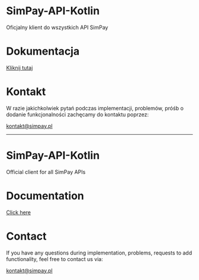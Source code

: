 # SimPay-API-Kotlin
Oficjalny klient do wszystkich API SimPay

# Dokumentacja
[Kliknij tutaj](https://docs.simpay.pl/pl/kotlin/?kotlin#wstep)

# Kontakt
W razie jakichkolwiek pytań podczas implementacji, problemów, próśb o dodanie funkcjonalności zachęcamy do kontaktu poprzez:

<kontakt@simpay.pl>

---

# SimPay-API-Kotlin
Official client for all SimPay APIs

# Documentation
[Click here](https://docs.simpay.pl/en/kotlin/?kotlin#wstep)

# Contact
If you have any questions during implementation, problems, requests to add functionality, feel free to contact us via:

<kontakt@simpay.pl>
